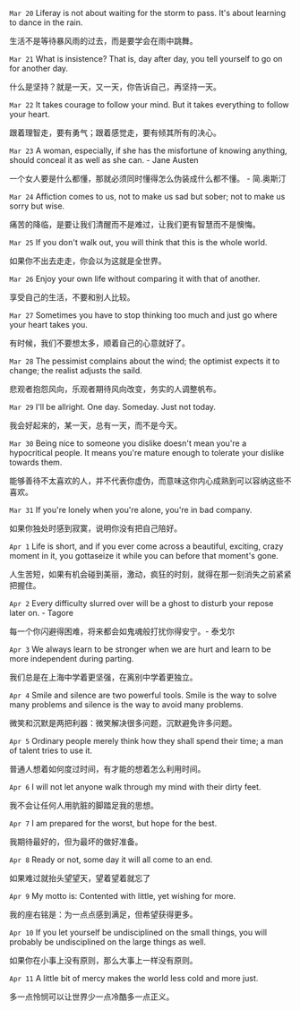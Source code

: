 `Mar 20` Liferay is not about waiting for the storm to pass. It's about learning to dance in the rain.

 生活不是等待暴风雨的过去，而是要学会在雨中跳舞。

`Mar 21` What is insistence? That is, day after day, you tell yourself to go on for another day.

什么是坚持？就是一天，又一天，你告诉自己，再坚持一天。

`Mar 22` It takes courage to follow your mind. But it takes everything to follow your heart.

跟着理智走，要有勇气；跟着感觉走，要有倾其所有的决心。

`Mar 23` A woman, especially, if she has the misfortune of knowing anything, should conceal it as well as she can. - Jane Austen

一个女人要是什么都懂，那就必须同时懂得怎么伪装成什么都不懂。 - 简.奥斯汀

`Mar 24` Affiction comes to us, not to make us sad but sober; not to make us sorry but wise.

痛苦的降临，是要让我们清醒而不是难过，让我们更有智慧而不是懊悔。

`Mar 25` If you don't walk out, you will think that this is the whole world.

如果你不出去走走，你会以为这就是全世界。

`Mar 26` Enjoy your own life without comparing it with that of another.

享受自己的生活，不要和别人比较。

`Mar 27` Sometimes you have to stop thinking too much and just go where your heart takes you.

有时候，我们不要想太多，顺着自己的心意就好了。

`Mar 28` The pessimist complains about the wind; the optimist expects it to change; the realist adjusts the saild.

悲观者抱怨风向，乐观者期待风向改变，务实的人调整帆布。

`Mar 29` I'll be allright. One day. Someday. Just not today.

我会好起来的，某一天，总有一天，而不是今天。

`Mar 30` Being nice to someone you dislike doesn't mean you're a hypocritical people. It means you're mature enough to tolerate your dislike towards them.

能够善待不太喜欢的人，并不代表你虚伪，而意味这你内心成熟到可以容纳这些不喜欢。

`Mar 31` If you're lonely when you're alone, you're in bad company.

如果你独处时感到寂寞，说明你没有把自己陪好。


`Apr 1` Life is short, and if you ever come across a beautiful, exciting, crazy moment in it, you gottaseize it while you can before that moment's gone.

人生苦短，如果有机会碰到美丽，激动，疯狂的时刻，就得在那一刻消失之前紧紧把握住。

`Apr 2` Every difficulty slurred over will be a ghost to disturb your repose later on. - Tagore

每一个你闪避得困难，将来都会如鬼魂般打扰你得安宁。- 泰戈尔

`Apr 3` We always learn to be stronger when we are hurt and learn to be more independent during parting.

我们总是在上海中学着更坚强，在离别中学着更独立。

`Apr 4` Smile and silence are two powerful tools. Smile is the way to solve many problems and silence is the way to avoid many problems.

微笑和沉默是两把利器：微笑解决很多问题，沉默避免许多问题。

`Apr 5` Ordinary people merely think how they shall spend their time; a man of talent tries to use it.

普通人想着如何度过时间，有才能的想着怎么利用时间。

`Apr 6` I will not let anyone walk through my mind with their dirty feet.

我不会让任何人用肮脏的脚踏足我的思想。

`Apr 7` I am prepared for the worst, but hope for the best.

我期待最好的，但为最坏的做好准备。

`Apr 8` Ready or not, some day it will all come to an end.

如果难过就抬头望望天，望着望着就忘了

`Apr 9` My motto is: Contented with little, yet wishing for more.

我的座右铭是：为一点点感到满足，但希望获得更多。

`Apr 10` If you let yourself be undisciplined on the small things, you will probably be undisciplined on the large things as well.

如果你在小事上没有原则，那么大事上一样没有原则。

`Apr 11` A little bit of mercy makes the world less cold and more just.

多一点怜悯可以让世界少一点冷酷多一点正义。
